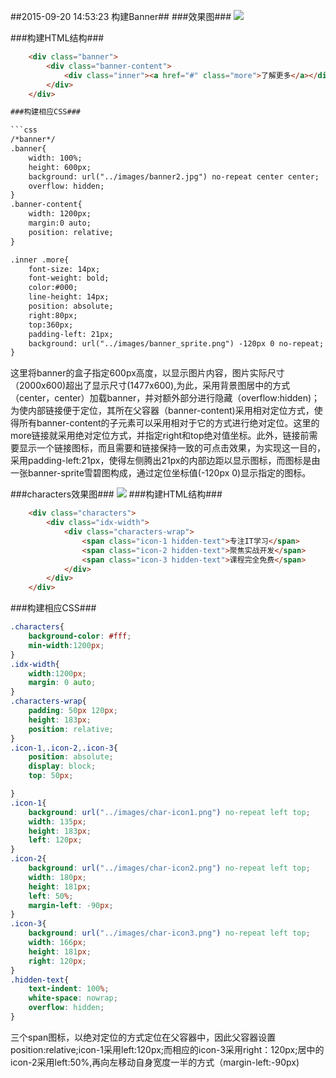 ##2015-09-20 14:53:23 构建Banner##
###效果图###
<img src="http://ww4.sinaimg.cn/large/6d025b55gw1ew8yhjx6k1j21f30gvtas.jpg" />

###构建HTML结构###
```html
	<div class="banner">
		<div class="banner-content">
			<div class="inner"><a href="#" class="more">了解更多</a></div>
		</div>
	</div>

###构建相应CSS###

```css
/*banner*/
.banner{
	width: 100%;
	height: 600px;
	background: url("../images/banner2.jpg") no-repeat center center;
	overflow: hidden;
}
.banner-content{
	width: 1200px;
	margin:0 auto;
	position: relative;
}

.inner .more{
	font-size: 14px;
	font-weight: bold;
	color:#000;
	line-height: 14px;
	position: absolute;
	right:80px;
	top:360px;
	padding-left: 21px;
	background: url("../images/banner_sprite.png") -120px 0 no-repeat;
}
```
这里将banner的盒子指定600px高度，以显示图片内容，图片实际尺寸（2000x600)超出了显示尺寸(1477x600),为此，采用背景图居中的方式（center，center）加载banner，并对额外部分进行隐藏（overflow:hidden)；为使内部链接便于定位，其所在父容器（banner-content)采用相对定位方式，使得所有banner-content的子元素可以采用相对于它的方式进行绝对定位。这里的more链接就采用绝对定位方式，并指定right和top绝对值坐标。此外，链接前需要显示一个链接图标，而且需要和链接保持一致的可点击效果，为实现这一目的，采用padding-left:21px，使得左侧腾出21px的内部边距以显示图标，而图标是由一张banner-sprite雪碧图构成，通过定位坐标值(-120px 0)显示指定的图标。

###characters效果图###
<img src="http://ww4.sinaimg.cn/large/6d025b55gw1ew8zt8nlwmj211v08c74j.jpg" />
###构建HTML结构###
```html
	<div class="characters">
		<div class="idx-width">
			<div class="characters-wrap">
				<span class="icon-1 hidden-text">专注IT学习</span>
				<span class="icon-2 hidden-text">聚焦实战开发</span>
				<span class="icon-3 hidden-text">课程完全免费</span>
			</div>
		</div>
	</div>
```
###构建相应CSS###
```CSS
.characters{
	background-color: #fff;
	min-width:1200px;
}
.idx-width{
	width:1200px;
	margin: 0 auto;
}
.characters-wrap{
	padding: 50px 120px;
	height: 183px;
	position: relative;
}
.icon-1,.icon-2,.icon-3{
	position: absolute;
	display: block;
	top: 50px;

}
.icon-1{
	background: url("../images/char-icon1.png") no-repeat left top;
	width: 135px;
	height: 183px;	
	left: 120px;
}
.icon-2{
	background: url("../images/char-icon2.png") no-repeat left top;
	width: 180px;
	height: 181px;
	left: 50%;
	margin-left: -90px;
}
.icon-3{
	background: url("../images/char-icon3.png") no-repeat left top;
	width: 166px;
	height: 181px;
	right: 120px;
}
.hidden-text{
	text-indent: 100%;
	white-space: nowrap;
	overflow: hidden;
}
```
三个span图标，以绝对定位的方式定位在父容器中，因此父容器设置position:relative;icon-1采用left:120px;而相应的icon-3采用right：120px;居中的icon-2采用left:50%,再向左移动自身宽度一半的方式（margin-left:-90px)